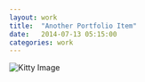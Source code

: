 ```yaml
---
layout: work
title:  "Another Portfolio Item"
date:   2014-07-13 05:15:00
categories: work
---
```


![Kitty Image](http://placekitten.com/500/150)